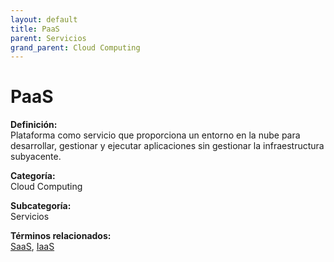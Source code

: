 ```yaml
---
layout: default
title: PaaS
parent: Servicios
grand_parent: Cloud Computing
---
```


# PaaS

**Definición:**  
Plataforma como servicio que proporciona un entorno en la nube para desarrollar, gestionar y ejecutar aplicaciones sin gestionar la infraestructura subyacente.

**Categoría:**  
Cloud Computing  

**Subcategoría:**  
Servicios

**Términos relacionados:**  
[SaaS](https://maleniski.github.io/diccionario-angl-tec-mx/docs/cloud-computing/servicios/saas.html), [IaaS](https://maleniski.github.io/diccionario-angl-tec-mx/docs/cloud-computing/servicios/iaas.html)
